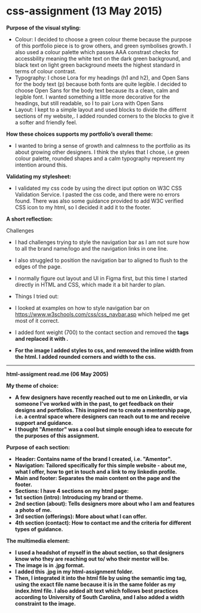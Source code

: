 # css-assignment (13 May 2015)
**Purpose of the visual styling:**
- Colour: I decided to choose a green colour theme because the purpose of this portfolio piece is to grow others, and green symbolises growth. I also used a colour palette which passes AAA constrast checks for accessbility meaning the white text on the dark green background, and black text on light green background meets the highest standard in terms of colour contrast.
- Typography: I chose Lora for my headings (h1 and h2), and Open Sans for the body text (p) because both fonts are quite legible. I decided to choose Open Sans for the body text because its a clean, calm and legible font. I wanted something a little more decorative for the headings, but still readable, so I to pair Lora with Open Sans
- Layout: I kept to a simple layout and used blocks to divide the differnt sections of my website,. I added rounded corners to the blocks to give it a softer and friendly feel.

**How these choices supports my portfolio’s overall theme:**
- I wanted to bring a sense of growth and calmness to the portfolio as its about growing other designers. I think the styles that I chose, i.e green colour palette, rounded shapes and a calm typography represent my intention around this.

**Validating my stylesheet:**
- I validated my css code by using the direct iput option on W3C CSS Validation Service. I pasted the css code, and there were no errors found. There was also some guidance provided to add W3C verified CSS icon to my html, so I decided it add it to the footer.

**A short reflection:**

Challenges
- I had challenges trying to style the navigation bar as I am not sure how to all the brand name/logo and the navigation links in one line.
- I also struggled to position the navigation bar to aligned to flush to the edges of the page.
- I normally figure out layout and UI in Figma first, but this time I started directly in HTML and CSS, which made it a bit harder to plan.

- Things I tried out:
-   I looked at examples on how to style navigation bar on https://www.w3schools.com/css/css_navbar.asp which helped me get most of it correct.
-   I added font weight (700) to the contact section and removed the <strong> tags and replaced it with <span class=emphasis>.
-   For the image I added styles to css, and removed the inline width from the html. I added rounded corners and width to the css.

----

html-assigment read.me (06 May 2005)

**My theme of choice:**
- A few designers have recently reached out to me on LinkedIn, or via someone I've worked with in the past, to get feedback on their designs and portfolios. This inspired me to create a mentorship page, i.e. a central space where designers can reach out to me and receive support and guidance.
- I thought "Amentor" was a cool but simple enough idea to execute for the purposes of this assignment.

**Purpose of each section:**
- Header: Contains name of the brand I created, i.e. "Amentor".
- Navigation: Tailored specifically for this simple website - about me, what I offer, how to get in touch and a link to my linkedin profile.
- Main and footer: Separates the main content on the page and the footer.
- Sections: I have 4 sections on my html page:
-   1st section (intro): Introducing my brand or theme.
-   2nd section (about): Tells designers more about who I am and features a photo of me.
-   3rd section (offerings): More about what I can offer.
-   4th section (contact): How to contact me and the criteria for different types of guidance.

**The multimedia element:**
- I used a headshot of myself in the about section, so that designers know who they are reaching out to/ who their mentor will be.
- The image is in .jpg format.
- I added this .jpg in my html-assignment folder.
- Then, I integrated it into the html file by using the semantic img tag, using the exact file name because it is in the same folder as my index.html file. I also added alt text which follows best practices according to University of South Carolina, and I also added a width constraint to the image.
